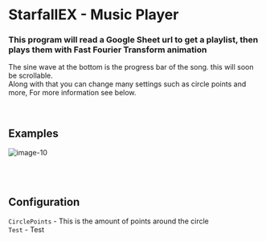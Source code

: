 # StarfallEX - Music Player
### This program will read a Google Sheet url to get a playlist, then plays them with Fast Fourier Transform animation

The sine wave at the bottom is the progress bar of the song. this will soon be scrollable.<br>
Along with that you can change many settings such as circle points and more, For more information see below.

<br>

## <b>Examples</b>

![image-10](https://github.com/Toakley683/StarfallEX-Music-Player/assets/101290005/fd226320-24c5-448d-966c-20a47d9d3217)

<br>
<br>

## <b>Configuration</b>


`CirclePoints` - This is the amount of points around the circle  <br>
`Test` - Test  <br>
